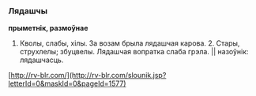 ### Лядашчы
**прыметнік, размоўнае**

1. Кволы, слабы, хілы. За возам брыла лядашчая карова. 2. Стары, струхлелы; збуцвелы. Лядашчая вопратка слаба грэла. || назоўнік: лядашчасць.

<a rel="author">[http://rv-blr.com/](http://rv-blr.com/slounik.jsp?letterId=0&maskId=0&pageId=1577)</a>
